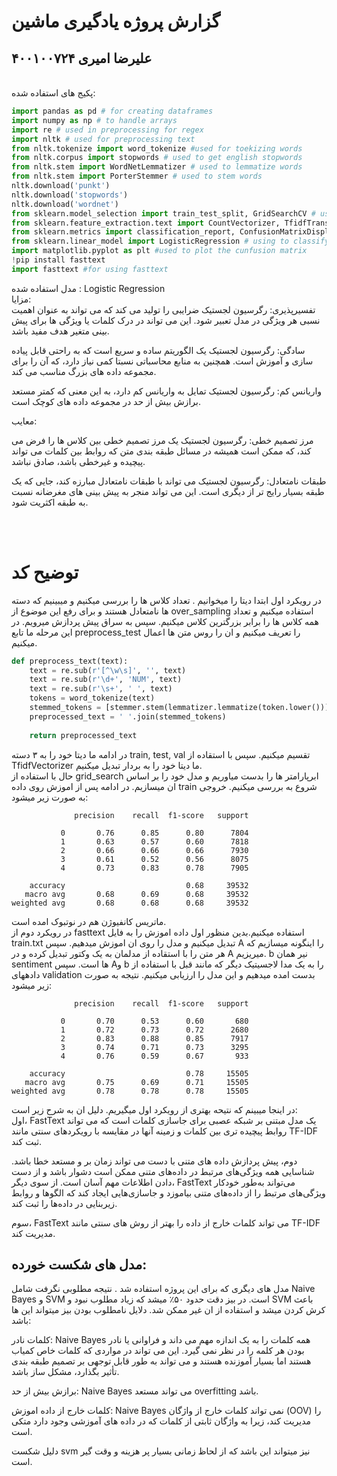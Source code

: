 # گزارش پروژه یادگیری ماشین
## علیرضا امیری ۴۰۰۱۰۰۷۲۴

<br>
پکیج های استفاده شده:

```py
import pandas as pd # for creating dataframes 
import numpy as np # to handle arrays
import re # used in preprocessing for regex
import nltk # used for preprocessing text
from nltk.tokenize import word_tokenize #used for toekizing words
from nltk.corpus import stopwords # used to get english stopwords
from nltk.stem import WordNetLemmatizer # used to lemmatize words
from nltk.stem import PorterStemmer # used to stem words
nltk.download('punkt') 
nltk.download('stopwords')
nltk.download('wordnet')
from sklearn.model_selection import train_test_split, GridSearchCV # used for splitting data and usuing gridsearch for hyperparameter tuning
from sklearn.feature_extraction.text import CountVectorizer, TfidfTransformer, TfidfVectorizer # used to generate vectors
from sklearn.metrics import classification_report, ConfusionMatrixDisplay # used for reporting accuracy , f1score, ... and displaying the cunfusion matrix
from sklearn.linear_model import LogisticRegression # using to classify data
import matplotlib.pyplot as plt #used to plot the cunfusion matrix
!pip install fasttext
import fasttext #for using fasttext
```
مدل استفاده شده : Logistic Regression
<br>
  مزایا:
<br>
تفسیرپذیری: رگرسیون لجستیک ضرایبی را تولید می کند که می تواند به عنوان اهمیت نسبی هر ویژگی در مدل تعبیر شود. این می تواند در درک کلمات یا ویژگی ها برای پیش بینی متغیر هدف مفید باشد.

سادگی: رگرسیون لجستیک یک الگوریتم ساده و سریع است که به راحتی قابل پیاده سازی و آموزش است. همچنین به منابع محاسباتی نسبتا کمی نیاز دارد، که آن را برای مجموعه داده های بزرگ مناسب می کند.

واریانس کم: رگرسیون لجستیک تمایل به واریانس کم دارد، به این معنی که کمتر مستعد برازش بیش از حد در مجموعه داده های کوچک است.

معایب:

مرز تصمیم خطی: رگرسیون لجستیک یک مرز تصمیم خطی بین کلاس ها را فرض می کند، که ممکن است همیشه در مسائل طبقه بندی متن که روابط بین کلمات می تواند پیچیده و غیرخطی باشد، صادق نباشد.

طبقات نامتعادل: رگرسیون لجستیک می تواند با طبقات نامتعادل مبارزه کند، جایی که یک طبقه بسیار رایج تر از دیگری است. این می تواند منجر به پیش بینی های مغرضانه نسبت به طبقه اکثریت شود.

<br>
<br>



# توضیح کد
در رویکرد اول ابتدا دیتا را میخوانیم . تعداد کلاس ها را بررسی میکنیم و میبینیم که دسته ها نامتعادل هستند و برای رفع این موضوع از over_sampling استفاده میکنیم و تعداد همه کلاس ها را برابر بزرگترین کلاس میکنیم. سپس به سراق پیش پردازش میرویم. در این مرحله ما تابع preprocess_test را تعریف میکنیم و ان را روس متن ها اعمال میکنیم.
```py
def preprocess_text(text):
    text = re.sub(r'[^\w\s]', '', text)
    text = re.sub(r'\d+', 'NUM', text)
    text = re.sub(r'\s+', ' ', text)
    tokens = word_tokenize(text)
    stemmed_tokens = [stemmer.stem(lemmatizer.lemmatize(token.lower())) for token in tokens if token.lower() not in stop_words]
    preprocessed_text = ' '.join(stemmed_tokens)
    
    return preprocessed_text
```
در ادامه ما دیتا خود را به ۳ دسته train, test, val تقسیم میکنیم. سپس با استقاده از TfidfVectorizer ما دیتا خود را به بردار تبدیل میکنیم.
<br>
حال با استفاده از grid_search ابرپارامتر ها را بدست میاوریم و مدل خود را بر اساس ان میسازیم. در ادامه پس از اموزش روی داده train شروع به بررسی میکنیم. خروجی به صورت زیر میشود:
```
              precision    recall  f1-score   support

           0       0.76      0.85      0.80      7804
           1       0.63      0.57      0.60      7818
           2       0.66      0.66      0.66      7930
           3       0.61      0.52      0.56      8075
           4       0.73      0.83      0.78      7905

    accuracy                           0.68     39532
   macro avg       0.68      0.69      0.68     39532
weighted avg       0.68      0.68      0.68     39532
```
ماتریس کانفیوژن هم در نوتبوک امده است.
<br>
در رویکرد دوم از fasttext استفاده میکنیم.بدین منظور اول داده اموزش را به فایل train.txt تبدیل میکنیم و مدل را روی ان اموزش میدهیم. سپس A را اینگونه میسازیم که هر متن را با استقاده از مدلمان به یک وکتور تبدیل کرده و در A میریزیم. b نیر همان sentiment ها است. سپس Aو b را به یک مدا لاجسیتیک دیگر که مانند قبل با استفاده از دادههای validation بدست امده میدهیم و این مدل را ارزیابی میکنیم. نتیجه به صورت زیر میشود:
```
              precision    recall  f1-score   support

           0       0.70      0.53      0.60       680
           1       0.72      0.73      0.72      2680
           2       0.83      0.88      0.85      7917
           3       0.74      0.71      0.73      3295
           4       0.76      0.59      0.67       933

    accuracy                           0.78     15505
   macro avg       0.75      0.69      0.71     15505
weighted avg       0.78      0.78      0.78     15505
```
در اینجا میبینم که نتیحه بهتری از رویکرد اول میگیریم. دلیل ان به شرح زیر است: <br>
اول، FastText یک مدل مبتنی بر شبکه عصبی برای جاسازی کلمات است که می تواند روابط پیچیده تری بین کلمات و زمینه آنها در مقایسه با رویکردهای سنتی مانند TF-IDF ثبت کند. <br>

دوم، پیش پردازش داده های متنی با دست می تواند زمان بر و مستعد خطا باشد. شناسایی همه ویژگی‌های مرتبط در داده‌های متنی ممکن است دشوار باشد و از دست دادن اطلاعات مهم آسان است. از سوی دیگر، FastText می‌تواند به‌طور خودکار ویژگی‌های مرتبط را از داده‌های متنی بیاموزد و جاسازی‌هایی ایجاد کند که الگوها و روابط زیربنایی در داده‌ها را ثبت کند.<br>

سوم، FastText می تواند کلمات خارج از داده را بهتر از روش های سنتی مانند TF-IDF مدیریت کند. 

## مدل های شکست خورده:
مدل های دیگری که برای این پروژه استفاده شد . نتیجه مطلوبی نگرفت شامل Naive Bayes و SVM است. در بیز دقت حدود ۵۰٪ میشد که زیاد مطلوب نبود و SVM باعث کرش کردن میشد و استفاده از ان غیر ممکن شد.
دلایل نامطلوب بودن بیز میتواند این ها باشد:

کلمات نادر:
 Naive Bayes همه کلمات را به یک اندازه مهم می داند و فراوانی یا نادر بودن هر کلمه را در نظر نمی گیرد. این می تواند در مواردی که کلمات خاص کمیاب هستند اما بسیار آموزنده هستند و می تواند به طور قابل توجهی بر تصمیم طبقه بندی تأثیر بگذارد، مشکل ساز باشد.

برازش بیش از حد: Naive Bayes می تواند مستعد overfitting باشد.

کلمات خارج از داده اموزش: Naive Bayes نمی تواند کلمات خارج از واژگان (OOV) را مدیریت کند، زیرا به واژگان ثابتی از کلمات که در داده های آموزشی وجود دارد متکی است. 
<br>

دلیل شکست svm نیز میتواند این باشد که از لحاظ زمانی بسیار پر هزینه و وقت گیر است.
